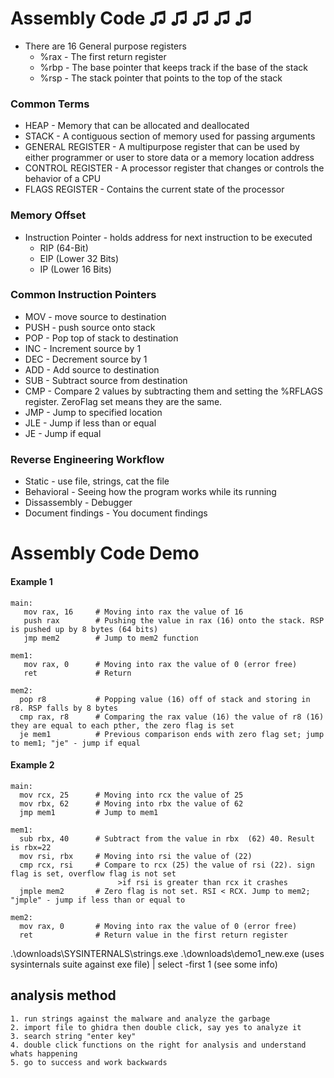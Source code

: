 
# Assembly Code ♫ ♫ ♫ ♫ ♫
* There are 16 General purpose registers
  - %rax - The first return register
  - %rbp - The base pointer that keeps track if the base of the stack
  - %rsp - The stack pointer that points to the top of the stack
### Common Terms
* HEAP - Memory that can be allocated and deallocated
* STACK - A contiguous section of memory used for passing arguments
* GENERAL REGISTER - A multipurpose register that can be used by either programmer or user to store data or a memory location address
* CONTROL REGISTER - A processor register that changes or controls the behavior of a CPU
* FLAGS REGISTER - Contains the current state of the processor
### Memory Offset
* Instruction Pointer - holds address for next instruction to be executed
  - RIP (64-Bit)
  - EIP (Lower 32 Bits)
  - IP (Lower 16 Bits)
### Common Instruction Pointers
* MOV  - move source to destination
* PUSH - push source onto stack
* POP  - Pop top of stack to destination
* INC  - Increment source by 1
* DEC  - Decrement source by 1
* ADD  - Add source to destination
* SUB  - Subtract source from destination
* CMP  - Compare 2 values by subtracting them and setting the %RFLAGS register. ZeroFlag set means they are the same.
* JMP  - Jump to specified location
* JLE  - Jump if less than or equal
* JE   - Jump if equal
### Reverse Engineering Workflow
* Static - use file, strings, cat the file
* Behavioral - Seeing how the program works while its running
* Dissassembly - Debugger
* Document findings - You document findings
# Assembly Code Demo
#### Example 1
```
main:
   mov rax, 16     # Moving into rax the value of 16
   push rax        # Pushing the value in rax (16) onto the stack. RSP is pushed up by 8 bytes (64 bits)
   jmp mem2        # Jump to mem2 function
   
mem1:
   mov rax, 0      # Moving into rax the value of 0 (error free)
   ret             # Return
   
mem2:
  pop r8           # Popping value (16) off of stack and storing in r8. RSP falls by 8 bytes
  cmp rax, r8      # Comparing the rax value (16) the value of r8 (16) they are equal to each pther, the zero flag is set
  je mem1          # Previous comparison ends with zero flag set; jump to mem1; "je" - jump if equal

```
#### Example 2
```
main:
  mov rcx, 25      # Moving into rcx the value of 25
  mov rbx, 62      # Moving into rbx the value of 62
  jmp mem1         # Jump to mem1

mem1:
  sub rbx, 40      # Subtract from the value in rbx  (62) 40. Result is rbx=22
  mov rsi, rbx     # Moving into rsi the value of (22)
  cmp rcx, rsi     # Compare to rcx (25) the value of rsi (22). sign flag is set, overflow flag is not set
                        >if rsi is greater than rcx it crashes 
  jmple mem2       # Zero flag is not set. RSI < RCX. Jump to mem2; "jmple" - jump if less than or equal to

mem2:
  mov rax, 0       # Moving into rax the value of 0 (error free)
  ret              # Return value in the first return register
```

.\downloads\SYSINTERNALS\strings.exe .\downloads\demo1_new.exe  (uses sysinternals suite against exe file) | select -first 1 (see some info)

## analysis method
```
1. run strings against the malware and analyze the garbage 
2. import file to ghidra then double click, say yes to analyze it
3. search string "enter key"
4. double click functions on the right for analysis and understand whats happening
5. go to success and work backwards
